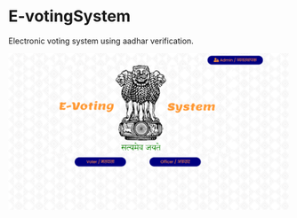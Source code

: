 # E-votingSystem
Electronic voting system using aadhar verification.



![alt text](https://github.com/bhudolbhardwaj/E-votingSystem/blob/main/ImageResource/homepage.png)



